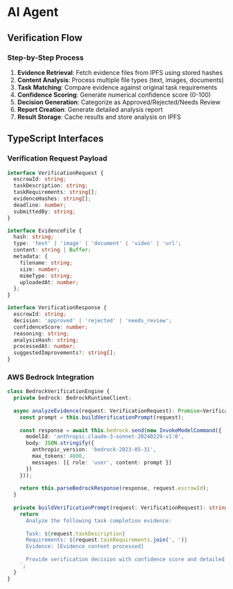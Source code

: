 # AI Agent

## Verification Flow

### Step-by-Step Process

1. **Evidence Retrieval**: Fetch evidence files from IPFS using stored hashes
2. **Content Analysis**: Process multiple file types (text, images, documents)
3. **Task Matching**: Compare evidence against original task requirements
4. **Confidence Scoring**: Generate numerical confidence score (0-100)
5. **Decision Generation**: Categorize as Approved/Rejected/Needs Review
6. **Report Creation**: Generate detailed analysis report
7. **Result Storage**: Cache results and store analysis on IPFS

## TypeScript Interfaces

### Verification Request Payload

```typescript
interface VerificationRequest {
  escrowId: string;
  taskDescription: string;
  taskRequirements: string[];
  evidenceHashes: string[];
  deadline: number;
  submittedBy: string;
}

interface EvidenceFile {
  hash: string;
  type: 'text' | 'image' | 'document' | 'video' | 'url';
  content: string | Buffer;
  metadata: {
    filename: string;
    size: number;
    mimeType: string;
    uploadedAt: number;
  };
}

interface VerificationResponse {
  escrowId: string;
  decision: 'approved' | 'rejected' | 'needs_review';
  confidenceScore: number;
  reasoning: string;
  analysisHash: string;
  processedAt: number;
  suggestedImprovements?: string[];
}
```

### AWS Bedrock Integration

```typescript
class BedrockVerificationEngine {
  private bedrock: BedrockRuntimeClient;
  
  async analyzeEvidence(request: VerificationRequest): Promise<VerificationResponse> {
    const prompt = this.buildVerificationPrompt(request);
    
    const response = await this.bedrock.send(new InvokeModelCommand({
      modelId: 'anthropic.claude-3-sonnet-20240229-v1:0',
      body: JSON.stringify({
        anthropic_version: 'bedrock-2023-05-31',
        max_tokens: 4000,
        messages: [{ role: 'user', content: prompt }]
      })
    }));
    
    return this.parseBedrockResponse(response, request.escrowId);
  }
  
  private buildVerificationPrompt(request: VerificationRequest): string {
    return `
      Analyze the following task completion evidence:
      
      Task: ${request.taskDescription}
      Requirements: ${request.taskRequirements.join(', ')}
      Evidence: [Evidence content processed]
      
      Provide verification decision with confidence score and detailed reasoning.
    `;
  }
}
```